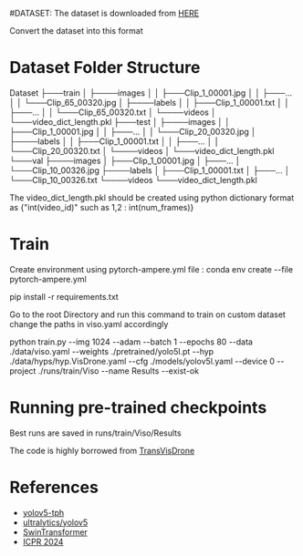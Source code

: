 #DATASET:
The dataset is downloaded from [HERE](https://drive.google.com/drive/folders/1znU8wBDiqsMe0lRW5z9gqcsxKPhz1eIq?usp=sharing)

Convert the dataset into this format

# Dataset Folder Structure

Dataset
├───train
│   ├────images
│   │    ├───Clip_1_00001.jpg
│   │    ├───...
│   │    └───Clip_65_00320.jpg
│   ├────labels
│   │    ├───Clip_1_00001.txt
│   │    ├───...
│   │    └───Clip_65_00320.txt
│   └────videos
│        └───video_dict_length.pkl
├───test
│   ├────images
│   │    ├───Clip_1_00001.jpg
│   │    ├───...
│   │    └───Clip_20_00320.jpg
│   ├────labels
│   │    ├───Clip_1_00001.txt
│   │    ├───...
│   │    └───Clip_20_00320.txt
│   └────videos
│        └───video_dict_length.pkl
└───val
    ├────images
    │    ├───Clip_1_00001.jpg
    │    ├───...
    │    └───Clip_10_00326.jpg
    ├────labels
    │    ├───Clip_1_00001.txt
    │    ├───...
    │    └───Clip_10_00326.txt
    └────videos
         └───video_dict_length.pkl

The video_dict_length.pkl should be created using python dictionary format as {"int(video_id)" such as 1,2 : int(num_frames)}
# Train
Create environment using pytorch-ampere.yml file : conda env create --file pytorch-ampere.yml

pip install -r requirements.txt

Go to the root Directory and run this command to train on custom dataset
change the paths in viso.yaml accordingly

python train.py --img 1024 --adam --batch 1 --epochs 80 --data ./data/viso.yaml --weights ./pretrained/yolo5l.pt --hyp ./data/hyps/hyp.VisDrone.yaml --cfg ./models/yolov5l.yaml --device 0 --project ./runs/train/Viso --name Results --exist-ok
# Running pre-trained checkpoints
Best runs are saved in runs/train/Viso/Results

The code is highly borrowed from [TransVisDrone](https://github.com/tusharsangam/TransVisDrone/tree/main)


# References
* [yolov5-tph](https://github.com/cv516Buaa/tph-yolov5)
* [ultralytics/yolov5](https://github.com/ultralytics/yolov5)
* [SwinTransformer](https://github.com/microsoft/Swin-Transformer)
* [ICPR 2024](https://satvideodt2024.github.io/)
